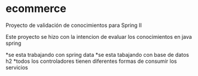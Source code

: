 # ecommerce
Proyecto de validación de conocimientos para Spring II

Este proyecto se hizo con la intencion de evaluar los conocimientos en java spring

*se esta trabajando con spring data
*se esta tabajando con base de datos h2
*todos los controladores tienen diferentes formas de consumir los servicios

